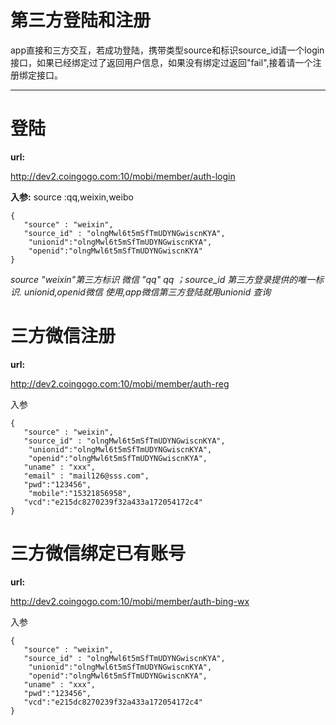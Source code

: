 # 第三方登陆和注册 #
app直接和三方交互，若成功登陆，携带类型source和标识source_id请一个login接口，如果已经绑定过了返回用户信息，如果没有绑定过返回"fail",接着请一个注册绑定接口。

----------

# 登陆 #

**url:**

  http://dev2.coingogo.com:10/mobi/member/auth-login

**入参:**
source :qq,weixin,weibo
    
	{
	   "source" : "weixin",
	   "source_id" : "olngMwl6t5mSfTmUDYNGwiscnKYA",
		"unionid":"olngMwl6t5mSfTmUDYNGwiscnKYA",
		"openid":"olngMwl6t5mSfTmUDYNGwiscnKYA"	 
	}
    
*source "weixin"第三方标识 微信 "qq" qq ；source_id 第三方登录提供的唯一标识.*
*unionid,openid微信 使用,app微信第三方登陆就用unionid 查询*

# 三方微信注册 #

**url:**

http://dev2.coingogo.com:10/mobi/member/auth-reg

入参

    {
	   "source" : "weixin",
	   "source_id" : "olngMwl6t5mSfTmUDYNGwiscnKYA",
		"unionid":"olngMwl6t5mSfTmUDYNGwiscnKYA",
		"openid":"olngMwl6t5mSfTmUDYNGwiscnKYA",
       "uname" : "xxx",
       "email" : "mail126@sss.com",
       "pwd":"123456",		
		"mobile":"15321856958",		     
       "vcd":"e215dc8270239f32a433a172054172c4"
    }
    


# 三方微信绑定已有账号 #
**url:**

http://dev2.coingogo.com:10/mobi/member/auth-bing-wx

入参

    {
	   "source" : "weixin",
	   "source_id" : "olngMwl6t5mSfTmUDYNGwiscnKYA",
		"unionid":"olngMwl6t5mSfTmUDYNGwiscnKYA",
		"openid":"olngMwl6t5mSfTmUDYNGwiscnKYA",
       "uname" : "xxx",      
       "pwd":"123456",	     
       "vcd":"e215dc8270239f32a433a172054172c4"
    }